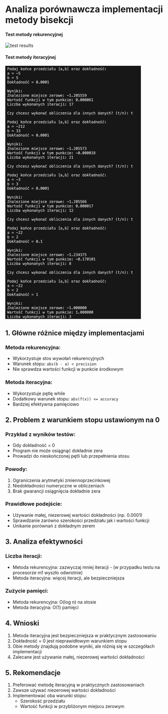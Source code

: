# Analiza porównawcza implementacji metody bisekcji

#### Test metody rekurencyjnej
![test results](./test.png)

#### Test metody iteracyjnej
![test results](../exercise_1/test.png)

## 1. Główne różnice między implementacjami

### Metoda rekurencyjna:
- Wykorzystuje stos wywołań rekurencyjnych
- Warunek stopu: `abs(b - a) < precision`
- Nie sprawdza wartości funkcji w punkcie środkowym

### Metoda iteracyjna:
- Wykorzystuje pętlę while
- Dodatkowy warunek stopu: `abs(f(x)) <= accuracy`
- Bardziej efektywna pamięciowo

## 2. Problem z warunkiem stopu ustawionym na 0

### Przykład z wyników testów:
- Gdy dokładność = 0
- Program nie może osiągnąć dokładnie zera
- Prowadzi do nieskończonej pętli lub przepełnienia stosu

### Powody:
1. Ograniczenia arytmetyki zmiennoprzecinkowej
2. Niedokładności numeryczne w obliczeniach
3. Brak gwarancji osiągnięcia dokładnie zera

### Prawidłowe podejście:
- Używanie małej, niezerowej wartości dokładności (np. 0.0001)
- Sprawdzanie zarówno szerokości przedziału jak i wartości funkcji
- Unikanie porównań z dokładnym zerem

## 3. Analiza efektywności

### Liczba iteracji:
- Metoda rekurencyjna: zazwyczaj mniej iteracji - (w przypadku testu na procesorze m1 wyszło odwrotnie)
- Metoda iteracyjna: więcej iteracji, ale bezpieczniejsza

### Zużycie pamięci:
- Metoda rekurencyjna: O(log n) na stosie
- Metoda iteracyjna: O(1) pamięci

## 4. Wnioski

1. Metoda iteracyjna jest bezpieczniejsza w praktycznym zastosowaniu
2. Dokładność = 0 jest nieprawidłowym warunkiem stopu
3. Obie metody znajdują podobne wyniki, ale różnią się w szczegółach implementacji
4. Zalecane jest używanie małej, niezerowej wartości dokładności

## 5. Rekomendacje

1. Preferować metodę iteracyjną w praktycznych zastosowaniach
2. Zawsze używać niezerowej wartości dokładności
3. Implementować oba warunki stopu:
   - Szerokość przedziału
   - Wartość funkcji w przybliżonym miejscu zerowym